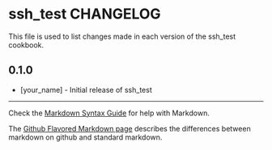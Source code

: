 ssh_test CHANGELOG
==================

This file is used to list changes made in each version of the ssh_test cookbook.

0.1.0
-----
- [your_name] - Initial release of ssh_test

- - -
Check the [Markdown Syntax Guide](http://daringfireball.net/projects/markdown/syntax) for help with Markdown.

The [Github Flavored Markdown page](http://github.github.com/github-flavored-markdown/) describes the differences between markdown on github and standard markdown.
